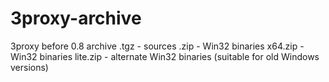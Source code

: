 # 3proxy-archive
3proxy before 0.8 archive
.tgz - sources
.zip - Win32 binaries
x64.zip - Win32 binaries
lite.zip - alternate Win32 binaries (suitable for old Windows versions)
